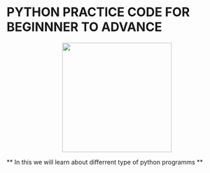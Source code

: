 # PYTHON PRACTICE CODE FOR BEGINNNER TO ADVANCE

<p align="center">
  <img width="250" height="250" src="https://s3.dualstack.us-east-2.amazonaws.com/pythondotorg-assets/media/community/logos/python-logo-only.png">
</p>

** In this we will learn about differrent type of python programms **

